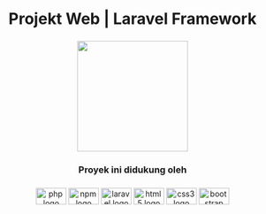 <h1 align="center">Projekt Web | Laravel Framework</h1>

###

<div align="center">
  <img height="200" src="https://raw.githubusercontent.com/laravel/art/master/logo-lockup/5%20SVG/2%20CMYK/1%20Full%20Color/laravel-logolockup-cmyk-red.svg"  />
</div>

###

<h3 align="center">Proyek ini didukung oleh</h3>

###

<div align="center">
  <img src="https://cdn.jsdelivr.net/gh/devicons/devicon/icons/php/php-plain.svg" height="30" width="55" alt="php logo"  />
  <img src="https://cdn.jsdelivr.net/gh/devicons/devicon/icons/npm/npm-original-wordmark.svg" height="30" width="55" alt="npm logo"  />
  <img src="https://cdn.jsdelivr.net/gh/devicons/devicon/icons/laravel/laravel-plain.svg" height="30" width="55" alt="laravel logo"  />
  <img src="https://cdn.jsdelivr.net/gh/devicons/devicon/icons/html5/html5-original.svg" height="30" width="55" alt="html5 logo"  />
  <img src="https://cdn.jsdelivr.net/gh/devicons/devicon/icons/css3/css3-original.svg" height="30" width="55" alt="css3 logo"  />
  <img src="https://cdn.jsdelivr.net/gh/devicons/devicon/icons/bootstrap/bootstrap-original.svg" height="30" width="55" alt="bootstrap logo"  />
</div>

###
